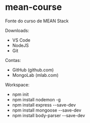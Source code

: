 # mean-course
Fonte do curso de MEAN Stack

Downloads:
- VS Code
- NodeJS
- Git

Contas:
- GitHub (github.com)
- MongoLab (mlab.com)

Workspace:
- npm init
- npm install nodemon -g
- npm install express --save-dev
- npm install mongoose --save-dev
- npm install body-parser --save-dev
